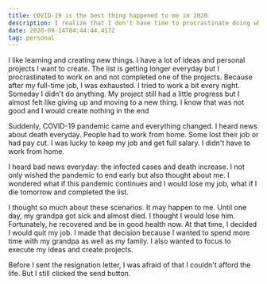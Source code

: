 ```yaml
---
title: COVID-19 is the best thing happened to me in 2020
description: I realize that I don't have time to procrastinate doing what I want
date: 2020-09-14T04:44:44.417Z
tag: personal
---
```

I like learning and creating new things. I have a lot of ideas and personal projects I want to create. The list is getting longer everyday but I procrastinated to work on and not completed one of the projects. Because after my full-time job, I was exhausted. I tried to work a bit every night. Someday I didn't do anything. My project still had a little progress but I almost felt like giving up and moving to a new thing. I know that was not good and I would create nothing in the end

Suddenly, COVID-19 pandemic came and everything changed. I heard news about death everyday. People had to work from home. Some lost their job or had pay cut. I was lucky to keep my job and get full salary. I didn't have to work from home. 

I heard bad news everyday: the infected cases and death increase. I not only wished the pandemic to end early but also thought about me. I wondered what if this pandemic continues and I would lose my job, what if I die tomorrow and completed the list. 

I thought so much about these scenarios. It may happen to me. Until one day, my grandpa got sick and almost died. I thought I would lose him. Fortunately, he recovered and be in good health now. At that time, I decided I would quit my job. I made that decision because I wanted to spend more time with my grandpa as well as my family. I also wanted to focus to execute my ideas and create projects.

Before I sent the resignation letter, I was afraid of that I couldn't afford the life. But I still clicked the send button.